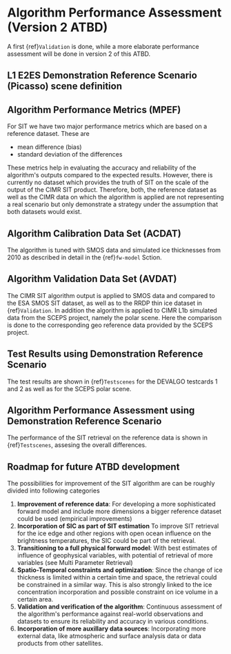 # Algorithm Performance Assessment (Version 2 ATBD)

A first {ref}`Validation` is done, while a more elaborate performance assessment will be done in version 2 of this ATBD.
## L1 E2ES Demonstration Reference Scenario (Picasso) scene definition

## Algorithm Performance Metrics (MPEF)
For SIT we have two major performance metrics which are based on a reference dataset. These are
* mean difference (bias) 
* standard deviation of the differences

These metrics help in evaluating the accuracy and reliability of the algorithm's outputs compared to the expected results. However, there is currently no dataset which provides the truth of SIT on the scale of the output of the CIMR SIT product. Therefore, both, the reference dataset as well as the CIMR data on which the algorithm is applied are not representing a real scenario but only demonstrate a strategy under the assumption that both datasets would exist.


## Algorithm Calibration Data Set (ACDAT)
The algorithm is tuned with SMOS data and simulated ice thicknesses from 2010 as described in detail in the {ref}`fw-model` Sction.

## Algorithm Validation Data Set (AVDAT)
The CIMR SIT algorithm output is applied to SMOS data and compared to the ESA SMOS SIT dataset, as well as to the RRDP thin ice dataset in {ref}`Validation`. In addition the algorithm is applied to CIMR L1b simulated data from the SCEPS project, namely the polar scene. Here the comparison is done to the corresponding geo reference data provided by the SCEPS project.

## Test Results using Demonstration Reference Scenario
The test results are shown in {ref}`Testscenes` for the DEVALGO testcards 1 and 2 as well as for the SCEPS polar scene.

## Algorithm Performance Assessment using Demonstration Reference Scenario
The performance of the SIT retrieval on the reference data is shown in {ref}`Testscenes`, assesing the overall differences.

## Roadmap for future ATBD development

The possibilities for improvement of the SIT algorithm are can be roughly divided into following categories
1. **Improvement of reference data**: For developing a more sophisticated forward model and include more dimensions a bigger reference dataset could be used (empirical improvements)
2. **Incorporation of SIC as part of SIT estimation** To improve SIT retrieval for the ice edge and other regions with open ocean influence on the brightness temperatures, the SIC could be part of the retrieval.
3. **Transitioning to a full physical forward model**: With best estimates of influence of geophysical variables, with potential of retrieval of more variables (see Multi Parameter Retrieval)
4. **Spatio-Temporal constraints and optimization**: Since the change of ice thickness is limited within a certain time and space, the retrieval could be constrained in a similar way. This is also strongly linked to the ice concentration incorporation and possible constraint on ice volume in a certain area.
5. **Validation and verification of the algorithm**: Continuous assessment of the algorithm's performance against real-world observations and datasets to ensure its reliability and accuracy in various conditions.
6. **Incorporation of more auxillary data sources**: Incorporating more external data, like atmospheric and surface analysis data or data products from other satellites.




